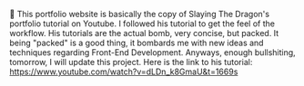 🤫 This portfolio website is basically the copy of Slaying The Dragon's portfolio tutorial on Youtube. I followed his tutorial to get the feel of the workflow. His tutorials are the actual bomb, very concise, but packed. It being "packed" is a good thing, it bombards me with new ideas and techniques regarding Front-End Development. Anyways, enough bullshiting, tomorrow, I will update this project.
Here is the link to his tutorial: https://www.youtube.com/watch?v=dLDn_k8GmaU&t=1669s 
